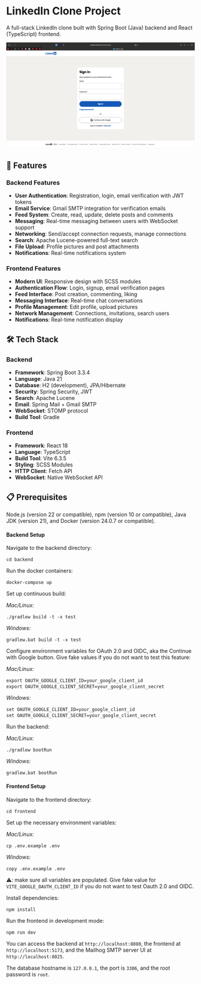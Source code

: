 # LinkedIn Clone Project

A full-stack LinkedIn clone built with Spring Boot (Java) backend and React (TypeScript) frontend.

<img src = "./screenshot.png"/>

## 🚀 Features

### Backend Features
- **User Authentication**: Registration, login, email verification with JWT tokens
- **Email Service**: Gmail SMTP integration for verification emails
- **Feed System**: Create, read, update, delete posts and comments
- **Messaging**: Real-time messaging between users with WebSocket support
- **Networking**: Send/accept connection requests, manage connections
- **Search**: Apache Lucene-powered full-text search
- **File Upload**: Profile pictures and post attachments
- **Notifications**: Real-time notifications system

### Frontend Features
- **Modern UI**: Responsive design with SCSS modules
- **Authentication Flow**: Login, signup, email verification pages
- **Feed Interface**: Post creation, commenting, liking
- **Messaging Interface**: Real-time chat conversations
- **Profile Management**: Edit profile, upload pictures
- **Network Management**: Connections, invitations, search users
- **Notifications**: Real-time notification display

## 🛠 Tech Stack

### Backend
- **Framework**: Spring Boot 3.3.4
- **Language**: Java 21
- **Database**: H2 (development), JPA/Hibernate
- **Security**: Spring Security, JWT
- **Search**: Apache Lucene
- **Email**: Spring Mail + Gmail SMTP
- **WebSocket**: STOMP protocol
- **Build Tool**: Gradle

### Frontend
- **Framework**: React 18
- **Language**: TypeScript
- **Build Tool**: Vite 6.3.5
- **Styling**: SCSS Modules
- **HTTP Client**: Fetch API
- **WebSocket**: Native WebSocket API

## 📋 Prerequisites

Node.js (version 22 or compatible), npm (version 10 or compatible),
Java JDK (version 21), and Docker (version 24.0.7 or compatible).

#### Backend Setup

Navigate to the backend directory:

```
cd backend
```

Run the docker containers:

```
docker-compose up
```

Set up continuous build:

_Mac/Linux:_

```
./gradlew build -t -x test
```

_Windows:_

```
gradlew.bat build -t -x test
```

Configure environment variables for OAuth 2.0 and OIDC, aka the Continue with Google button. Give fake values if you do not want to test this feature:

_Mac/Linux:_

```
export OAUTH_GOOGLE_CLIENT_ID=your_google_client_id
export OAUTH_GOOGLE_CLIENT_SECRET=your_google_client_secret
```

_Windows:_

```
set OAUTH_GOOGLE_CLIENT_ID=your_google_client_id
set OAUTH_GOOGLE_CLIENT_SECRET=your_google_client_secret
```

Run the backend:

_Mac/Linux:_

```
./gradlew bootRun
```

_Windows:_

```
gradlew.bat bootRun
```

#### Frontend Setup

Navigate to the frontend directory:

```
cd frontend
```

Set up the necessary environment variables:

_Mac/Linux:_

```
cp .env.example .env
```

_Windows:_

```
copy .env.example .env
```

⚠️: make sure all variables are populated. Give fake value for `VITE_GOOGLE_OAUTH_CLIENT_ID` if you do not want to test Oauth 2.0 and OIDC.

Install dependencies:

```
npm install
```

Run the frontend in development mode:

```
npm run dev
```

You can access the backend at `http://localhost:8080`, the frontend at `http://localhost:5173`, and the Mailhog SMTP server UI at `http://localhost:8025`.

The database hostname is `127.0.0.1`, the port is `3306`, and the root password is `root`.
